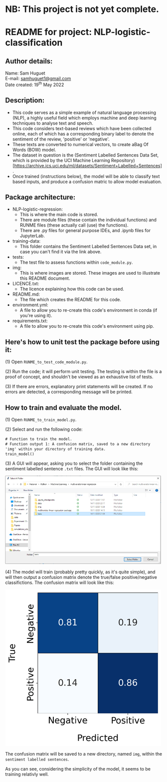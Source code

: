 # NB: This project is not yet complete. 

# README for project: NLP-logistic-classification

## Author details: 
Name: Sam Huguet  
E-mail: samhuguet1@gmail.com  
Date created: 19<sup>th</sup> May 2022

## Description:   
- This code serves as a simple example of natural language processing (NLP), a highly useful field which employs machine and deep learning techniques to analyse text and speech. 
- This code considers text-based reviews which have been collected online, each of which has a corresponding binary label to denote the sentiment of the review, 'positive' or 'negative'. 
- These texts are converted to numerical vectors, to create aBag Of Words (BOW) model. 
- The dataset in question is the (Sentiment Labelled Sentences Data Set, which is provided by the UCI Machine Learning Repository)[https://archive.ics.uci.edu/ml/datasets/Sentiment+Labelled+Sentences].
- Once trained (instructions below), the model will be able to classify text based inputs, and produce a confusion matric to allow model evaluation. 

## Package architecture:
- NLP-logistic-regression:
    * This is where the main code is stored.
    * There are module files (these contain the individual functions) and RUNME files (these actually call (use) the functions).
    * There are .py files for general purpose IDEs, and .ipynb files for JupyterLab.
- training-data: 
    * This folder contains the Sentiment Labelled Sentences Data set, in case you can't find it via the link above. 
- tests:
    * The test file to assess functions within ```code_module.py```.
- img:
    * This is where images are stored. These images are used to illustrate this README document.
- LICENCE.txt:
    * The licence explaining how this code can be used.
- README.md:
    * The file which creates the README for this code.
- environment.yml:
    * A file to allow you to re-create this code's environment in conda (if you're using it). 
- requirements.txt:
    * A file to allow you to re-create this code's environment using pip.

## Here's how to unit test the package before using it: 

(1) Open `RUNME_to_test_code_module.py`. 

(2) Run the code; it will perform unit testing. The testing is within the file is a proof of concept, and shouldn't be viewed as an exhaustive list of tests. 

(3) If there are errors, explanatory print statements will be created. If no errors are detected, a corresponding message will be printed. 

## How to train and evaluate the model. 

(1) Open ```RUNME_to_train_model.py```. 

(2) Select and run the following code: 

```
# Function to train the model. 
# Function output 1: A confusion matrix, saved to a new directory 'img' within your directory of training data.
train_model()
```

(3) A GUI will appear, asking you to select the folder containing the sentiment labelled sentence `.txt` files. The GUI will look like this: 

<img src="https://github.com/SamHSoftware/Machine-Learning/blob/main/NLP-logistic-classification/img/folder_selection.PNG?raw=true" alt="An example of the folder selection GUI." width="500"/>  

(4) The model will train (probably pretty quickly, as it's quite simple), and will then output a confusion matrix denote the true/false positive/negative classifictions. The confusion matrix will look like this: 

<img src="https://github.com/SamHSoftware/Machine-Learning/blob/main/NLP-logistic-classification/img/confusion_matrix.png?raw=true" alt="An example confusion matrix used for model evaluation." width="500"/> 

The confusion matrix will be saved to a new directory, named `img`, within the `sentiment labelled sentences`. 

As you can see, considering the simplicity of the model, it seems to be training relativly well. 
